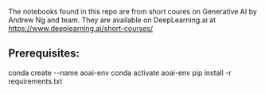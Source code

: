 The notebooks found in this repo are from short coures on Generative AI by Andrew Ng and team. They are available on DeepLearning.ai at https://www.deeplearning.ai/short-courses/

## Prerequisites:

conda create --name aoai-env
conda activate aoai-env
pip install -r requirements.txt 
